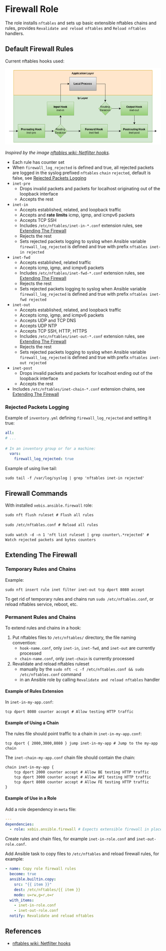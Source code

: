 # Firewall Role

<!-- cSpell:ignore inet, igmp, icmpv6, ruleset, dport, Netfilter -->

The role installs `nftables` and sets up basic extensible nftables chains and rules, provides `Revalidate and reload nftables` and `Reload nftables` handlers.

## Default Firewall Rules

Current nftables hooks used:

![Netfilter Hooks](../../images/netfilter-hooks.png)

_Inspired by the image [nftables wiki: Netfilter hooks](https://wiki.nftables.org/wiki-nftables/index.php/Netfilter_hooks)._

- Each rule has counter set
- When `firewall_log_rejected` is defined and true, all rejected packets are logged in the syslog prefixed `nftables` _`chain`_ `rejected`, default is false, see [Rejected Packets Logging](#rejected-packets-logging)
- `inet-pre`
  - Drops invalid packets and packets for localhost originating out of the loopback interface
  - Accepts the rest
- `inet-in`
  - Accepts established, related, and loopback traffic
  - Accepts and **rate limits** icmp, igmp, and icmpv6 packets
  - Accepts TCP SSH
  - Includes `/etc/nftables/inet-in-*.conf` extension rules, see [Extending The Firewall](#extending-the-firewall)
  - Rejects the rest
  - Sets rejected packets logging to syslog when Ansible variable `firewall_log_rejected` is defined and true with prefix `nftables inet-in rejected`
- `inet-fwd`
  - Accepts established, related traffic
  - Accepts icmp, igmp, and icmpv6 packets
  - Includes `/etc/nftables/inet-fwd-*.conf` extension rules, see [Extending The Firewall](#extending-the-firewall)
  - Rejects the rest
  - Sets rejected packets logging to syslog when Ansible variable `firewall_log_rejected` is defined and true with prefix `nftables inet-fwd rejected`
- `inet-out`
  - Accepts established, related, and loopback traffic
  - Accepts icmp, igmp, and icmpv6 packets
  - Accepts UDP and TCP DNS
  - Accepts UDP NTP
  - Accepts TCP SSH, HTTP, HTTPS
  - Includes `/etc/nftables/inet-out-*.conf` extension rules, see [Extending The Firewall](#extending-the-firewall)
  - Rejects the rest
  - Sets rejected packets logging to syslog when Ansible variable `firewall_log_rejected` is defined and true with prefix `nftables inet-out rejected`
- `inet-post`
  - Drops invalid packets and packets for localhost ending out of the loopback interface
  - Accepts the rest
- Includes `/etc/nftables/inet-chain-*.conf` extension chains, see [Extending The Firewall](#extending-the-firewall)

### Rejected Packets Logging

Example of `inventory.yml` defining `firewall_log_rejected` and setting it true:

```yaml
all:
# ...

# In an inventory group or for a machine:
  vars:
    firewall_log_rejected: true
```

Example of using live tail:

```shell
sudo tail -f /var/log/syslog | grep 'nftables inet-in rejected'
```

## Firewall Commands

With installed `xebis.ansible.firewall` role:

```shell
sudo nft flush ruleset # Flush all rules

sudo /etc/nftables.conf # Reload all rules

sudo watch -d -n 1 'nft list ruleset | grep counter\.*rejected' # Watch rejected packets and bytes counters
```

## Extending The Firewall

### Temporary Rules and Chains

Example:

```shell
sudo nft insert rule inet filter inet-out tcp dport 8080 accept
```

To get rid of temporary rules and chains run `sudo /etc/nftables.conf`, or reload nftables service, reboot, etc.

### Permanent Rules and Chains

To extend rules and chains in a hook:

1. Put nftables files to `/etc/nftables/` directory, the file naming convention:
    - `hook-name.conf`, only `inet-in`, `inet-fwd`, and `inet-out` are currently processed
    - `chain-name.conf`, only `inet-chain` is currently processed
2. Revalidate and reload nftables ruleset
    - manually by the `sudo nft -c -f /etc/nftables.conf && sudo /etc/nftables.conf` command
    - in an Ansible role by calling `Revalidate and reload nftables` handler

#### Example of Rules Extension

In `inet-in-my-app.conf`:

```nft
tcp dport 8080 counter accept # Allow testing HTTP traffic
```

#### Example of Using a Chain

The rules file should point traffic to a chain in `inet-in-my-app.conf`:

```nft
tcp dport { 2000,3000,8080 } jump inet-in-my-app # Jump to the my-app chain
```

The `inet-chain-my-app.conf` chain file should contain the chain:

```nft
chain inet-in-my-app {
    tcp dport 2000 counter accept # Allow BE testing HTTP traffic
    tcp dport 3000 counter accept # Allow API testing HTTP traffic
    tcp dport 8080 counter accept # Allow FE testing HTTP traffic
}
```

#### Example of Use in a Role

Add a role dependency in `meta` file:

```yaml
---
dependencies:
  - role: xebis.ansible.firewall # Expects extensible firewall in place
```

Create rules and chain files, for example `inet-in-role.conf` and `inet-out-role.conf`.

Add Ansible task to copy files to `/etc/nftables` and reload firewall rules, for example:

```yaml
- name: Copy role firewall rules
  become: true
  ansible.builtin.copy:
    src: "{{ item }}"
    dest: /etc/nftables/{{ item }}
    mode: u=rw,g=r,o=r
  with_items:
    - inet-in-role.conf
    - inet-out-role.conf
  notify: Revalidate and reload nftables
```

## References

- [nftables wiki: Netfilter hooks](https://wiki.nftables.org/wiki-nftables/index.php/Netfilter_hooks)
